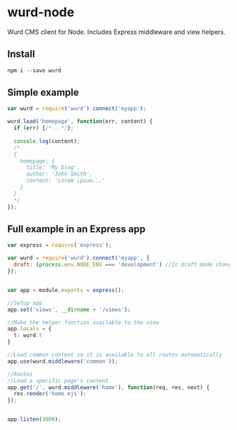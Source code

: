 # wurd-node
Wurd CMS client for Node.
Includes Express middleware and view helpers.


## Install
```javascript
npm i --save wurd
```


## Simple example
```javascript
var wurd = require('wurd').connect('myapp');

wurd.load('homepage', function(err, content) {
  if (err) {/*...*/};
  
  console.log(content);
  /*
  {
    homepage: {
      title: 'My blog',
      author: 'John Smith',
      content: 'Lorem ipsum...'
    }
  }
  */
});
```


## Full example in an Express app
```javascript
var express = require('express');

var wurd = require('wurd').connect('myapp', {
  draft: (process.env.NODE_ENV === 'development') //In draft mode changes are reflected instantly
});


var app = module.exports = express();

//Setup app
app.set('views', __dirname + '/views');

//Make the helper function available to the view
app.locals = {
  t: wurd.t
}

//Load common content so it is available to all routes automatically
app.use(wurd.middleware('common'));

//Routes
//Load a specific page's content
app.get('/', wurd.middleware('home'), function(req, res, next) {
  res.render('home.ejs');
});


app.listen(3000);
```
